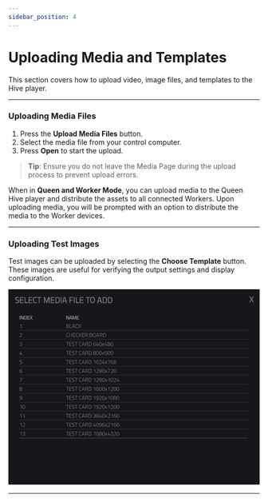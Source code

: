 ```yaml
---
sidebar_position: 4
---
```


# Uploading Media and Templates

This section covers how to upload video, image files, and templates to the Hive player.

---

### Uploading Media Files

1. Press the **Upload Media Files** button.
2. Select the media file from your control computer.
3. Press **Open** to start the upload.

> **Tip**: Ensure you do not leave the Media Page during the upload process to prevent upload errors.

When in **Queen and Worker Mode**, you can upload media to the Queen Hive player and distribute the assets to all connected Workers. Upon uploading media, you will be prompted with an option to distribute the media to the Worker devices.

---

### Uploading Test Images

Test images can be uploaded by selecting the **Choose Template** button. These images are useful for verifying the output settings and display configuration.

![Media Templates](\img\user-manual\media-media\image4.png)

---
